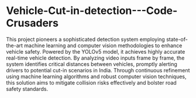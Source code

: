 # Vehicle-Cut-in-detection---Code-Crusaders
This project pioneers a sophisticated detection system employing state-of-the-art machine learning and computer vision methodologies to enhance vehicle safety. Powered by the YOLOv5 model, it achieves highly accurate real-time vehicle detection. By analyzing video inputs frame by frame, the system identifies critical distances between vehicles, promptly alerting drivers to potential cut-in scenarios in India. Through continuous refinement using machine learning algorithms and robust computer vision techniques, this solution aims to mitigate collision risks effectively and bolster road safety standards.







